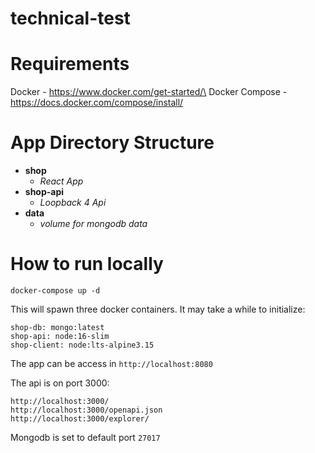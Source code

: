 # technical-test

# Requirements
Docker - https://www.docker.com/get-started/\
Docker Compose - https://docs.docker.com/compose/install/

# App Directory Structure
- **shop**
    - _React App_
- **shop-api**
    - _Loopback 4 Api_
- **data**
    - _volume for mongodb data_

# How to run locally
    docker-compose up -d

This will spawn three docker containers. It may take a while to initialize:

    shop-db: mongo:latest
    shop-api: node:16-slim
    shop-client: node:lts-alpine3.15

The app can be access in `http://localhost:8080`

The api is on port 3000:
    
    http://localhost:3000/
    http://localhost:3000/openapi.json
    http://localhost:3000/explorer/

Mongodb is set to default port `27017`